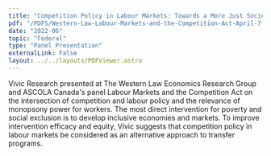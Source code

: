 ```yaml
---
title: "Competition Policy in Labour Markets: Towards a More Just Society"
pdf: "/PDFS/Western-Law-Labour-Markets-and-the-Competition-Act-April-7-2022.pdf"
date: "2022-06"
topic: "Federal"
type: "Panel Presentation"
externalLink: False
layout: ../../layouts/PDFViewer.astro
---
```


Vivic Research presented at The Western Law Economics Research Group and ASCOLA Canada's panel Labour Markets and the Competition Act on the intersection of competition and labour policy and the relevance of monopsony power for workers. The most direct intervention for poverty and social exclusion is to develop inclusive economies and markets. To improve intervention efficacy and equity, Vivic suggests that competition policy in labour markets be considered as an alternative approach to transfer programs. 

